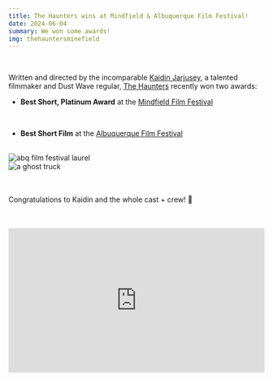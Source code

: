 ```yaml
---
title: The Haunters wins at Mindfield & Albuquerque Film Festival!
date: 2024-06-04
summary: We won some awards!
img: thehauntersminefield
---
```

</br>

Written and directed by the incomparable [Kaidin Jarjusey](https://www.instagram.com/qwaeofficial), a talented filmmaker and Dust Wave regular, [The Haunters](/the-haunters) recently won two awards:

* **Best Short, Platinum Award** at the [Mindfield Film Festival](https://mindfieldff.com)
</br>

* **Best Short Film** at the [Albuquerque Film Festival](https://albuquerquefilmfestival.com)

</br>

<div class="row g-2">
  <div class="col-lg-6 col-md-12 mb-6 mb-lg-0">
    <img src="/img/news/haunters_abq_film_festival.jpg" class="w-100 shadow-1-strong rounded mb-2" alt="abq film festival laurel">
  </div>
  <div class="col-lg-6 mb-6 mb-lg-0">
    <img src="/img/news/haunters_mindfield.jpg" class="w-100 shadow-1-strong rounded mb-2" alt="a ghost truck">
  </div>
</div>
</br>
</br>

Congratulations to Kaidin and the whole cast + crew! 🎉

</br>
</br>

<style>.embed-container { position: relative; padding-bottom: 56.25%; height: 0; overflow: hidden; max-width: 100%; } .embed-container iframe, .embed-container object, .embed-container embed { position: absolute; top: 0; left: 0; width: 100%; height: 100%; }</style><div class='embed-container'><iframe width="100%" height="400vh" src="https://www.youtube.com/embed/lvc0oG-P19w?si=OAOw-RvRrYE0v-W8" title="YouTube video player" frameborder="0" allow="accelerometer; autoplay; clipboard-write; encrypted-media; gyroscope; picture-in-picture" allowfullscreen></iframe></div>